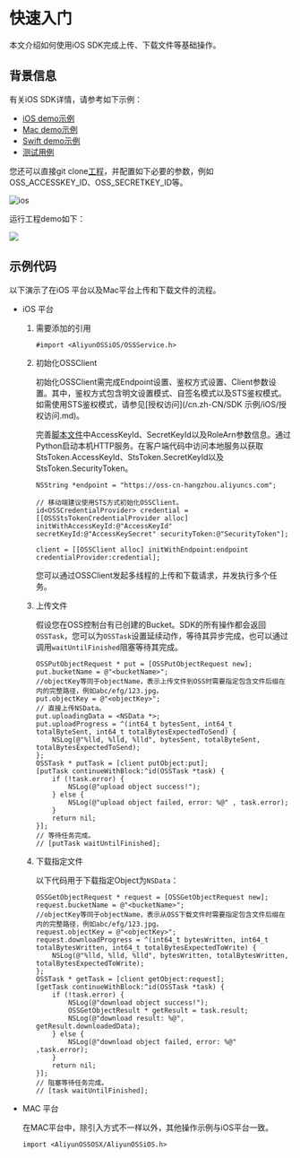 # 快速入门

本文介绍如何使用iOS SDK完成上传、下载文件等基础操作。

## 背景信息

有关iOS SDK详情，请参考如下示例：

-   [iOS demo示例](https://github.com/aliyun/aliyun-oss-ios-sdk/tree/master/Example/AliyunOSSSDK-iOS-Example)
-   [Mac demo示例](https://github.com/aliyun/aliyun-oss-ios-sdk/tree/master/Example/AliyunOSSSDK-OSX-Example)
-   [Swift demo示例](https://github.com/aliyun/aliyun-oss-ios-sdk/tree/master/OSSSwiftDemo)
-   [测试用例](https://github.com/aliyun/AliyunOSSiOS/tree/master/AliyunOSSiOSTests)

您还可以直接git clone[工程](https://github.com/aliyun/aliyun-oss-ios-sdk)，并配置如下必要的参数，例如OSS\_ACCESSKEY\_ID、OSS\_SECRETKEY\_ID等。

![ios](https://static-aliyun-doc.oss-cn-hangzhou.aliyuncs.com/assets/img/zh-CN/0333749951/p88591.png)

运行工程demo如下：

![](https://static-aliyun-doc.oss-cn-hangzhou.aliyuncs.com/assets/img/zh-CN/0333749951/p13694.png)

## 示例代码

以下演示了在iOS 平台以及Mac平台上传和下载文件的流程。

-   iOS 平台
    1.  需要添加的引用

        ```
        #import <AliyunOSSiOS/OSSService.h>                            
        ```

    2.  初始化OSSClient

        初始化OSSClient需完成Endpoint设置、鉴权方式设置、Client参数设置。其中，鉴权方式包含明文设置模式、自签名模式以及STS鉴权模式。 如需使用STS鉴权模式，请参见[授权访问](/cn.zh-CN/SDK 示例/iOS/授权访问.md)。

        完善[脚本文件](https://github.com/aliyun/aliyun-oss-android-sdk/blob/master/app/sts_local_server/python/sts.py)中AccessKeyId、SecretKeyId以及RoleArn参数信息。通过Python启动本机HTTP服务。在客户端代码中访问本地服务以获取StsToken.AccessKeyId、StsToken.SecretKeyId以及StsToken.SecurityToken。

        ```
        NSString *endpoint = "https://oss-cn-hangzhou.aliyuncs.com";
        
        // 移动端建议使用STS方式初始化OSSClient。
        id<OSSCredentialProvider> credential = [[OSSStsTokenCredentialProvider alloc] initWithAccessKeyId:@"AccessKeyId" secretKeyId:@"AccessKeySecret" securityToken:@"SecurityToken"];
        
        client = [[OSSClient alloc] initWithEndpoint:endpoint credentialProvider:credential];                            
        ```

        您可以通过OSSClient发起多线程的上传和下载请求，并发执行多个任务。

    3.  上传文件

        假设您在OSS控制台有已创建的Bucket。SDK的所有操作都会返回`OSSTask`，您可以为`OSSTask`设置延续动作，等待其异步完成，也可以通过调用`waitUntilFinished`阻塞等待其完成。

        ```
        OSSPutObjectRequest * put = [OSSPutObjectRequest new];
        put.bucketName = @"<bucketName>";
        //objectKey等同于objectName，表示上传文件到OSS时需要指定包含文件后缀在内的完整路径，例如abc/efg/123.jpg。
        put.objectKey = @"<objectKey>";
        // 直接上传NSData。
        put.uploadingData = <NSData *>; 
        put.uploadProgress = ^(int64_t bytesSent, int64_t totalByteSent, int64_t totalBytesExpectedToSend) {
            NSLog(@"%lld, %lld, %lld", bytesSent, totalByteSent, totalBytesExpectedToSend);
        };
        OSSTask * putTask = [client putObject:put];
        [putTask continueWithBlock:^id(OSSTask *task) {
            if (!task.error) {
                NSLog(@"upload object success!");
            } else {
                NSLog(@"upload object failed, error: %@" , task.error);
            }
            return nil;
        }];
        // 等待任务完成。
        // [putTask waitUntilFinished];
        ```

    4.  下载指定文件

        以下代码用于下载指定Object为`NSData`：

        ```
        OSSGetObjectRequest * request = [OSSGetObjectRequest new];
        request.bucketName = @"<bucketName>";
        //objectKey等同于objectName，表示从OSS下载文件时需要指定包含文件后缀在内的完整路径，例如abc/efg/123.jpg。
        request.objectKey = @"<objectKey>";
        request.downloadProgress = ^(int64_t bytesWritten, int64_t totalBytesWritten, int64_t totalBytesExpectedToWrite) {
            NSLog(@"%lld, %lld, %lld", bytesWritten, totalBytesWritten, totalBytesExpectedToWrite);
        };
        OSSTask * getTask = [client getObject:request];
        [getTask continueWithBlock:^id(OSSTask *task) {
            if (!task.error) {
                NSLog(@"download object success!");
                OSSGetObjectResult * getResult = task.result;
                NSLog(@"download result: %@", getResult.downloadedData);
            } else {
                NSLog(@"download object failed, error: %@" ,task.error);
            }
            return nil;
        }];
        // 阻塞等待任务完成。
        // [task waitUntilFinished];
        ```

-   MAC 平台

    在MAC平台中，除引入方式不一样以外，其他操作示例与iOS平台一致。

    ```
    import <AliyunOSSOSX/AliyunOSSiOS.h>                    
    ```


